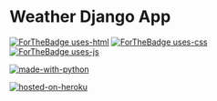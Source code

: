 # Weather Django App
[![ForTheBadge uses-html](http://ForTheBadge.com/images/badges/uses-html.svg)](http://ForTheBadge.com)
[![ForTheBadge uses-css](http://ForTheBadge.com/images/badges/uses-css.svg)](http://ForTheBadge.com)
[![ForTheBadge uses-js](http://ForTheBadge.com/images/badges/uses-js.svg)](http://ForTheBadge.com)

[![made-with-python](https://img.shields.io/badge/Made%20with-Python-1f425f.svg)](https://www.python.org/)

[![hosted-on-heroku](https://img.shields.io/badge/Heroku-430098?style=for-the-badge&logo=heroku&logoColor=white)](https://www.heroku.com/)